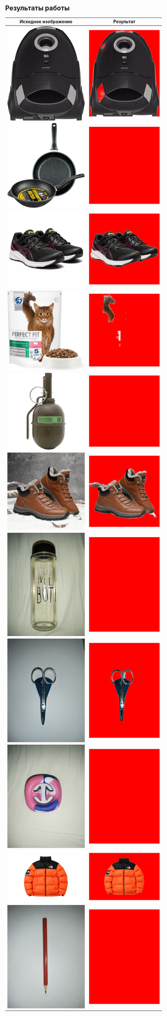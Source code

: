 ## Результаты работы

Исходное изображение | Результат
--- | ---
![plot](examples/1.jpg) | ![plot](cutouts/cutout_1.png) 
![plot](examples/2.jpg) | ![plot](cutouts/cutout_2.png) 
![plot](examples/3.jpg) | ![plot](cutouts/cutout_3.png) 
![plot](examples/4.jpg) | ![plot](cutouts/cutout_4.png) 
![plot](examples/5.jpg) | ![plot](cutouts/cutout_5.png) 
![plot](examples/6.jpg) | ![plot](cutouts/cutout_6.png)
![plot](examples/7.jpg) | ![plot](cutouts/cutout_7.png) 
![plot](examples/8.jpg) | ![plot](cutouts/cutout_8.png) 
![plot](examples/9.jpg) | ![plot](cutouts/cutout_9.png) 
![plot](examples/10.jpg) | ![plot](cutouts/cutout_10.png) 
![plot](examples/11.jpg) | ![plot](cutouts/cutout_11.png)
